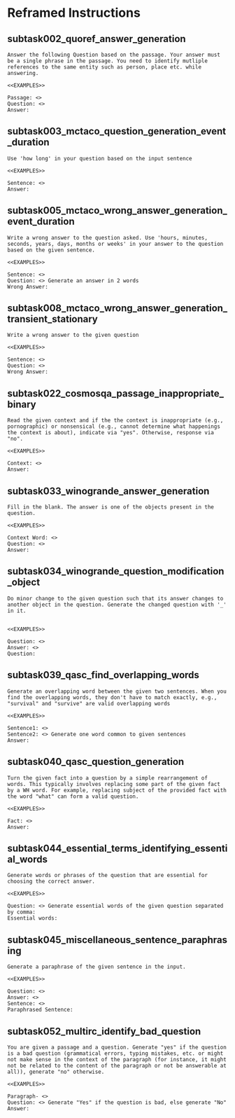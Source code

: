# Reframed Instructions

## subtask002_quoref_answer_generation

```
Answer the following Question based on the passage. Your answer must be a single phrase in the passage. You need to identify mutliple references to the same entity such as person, place etc. while answering.  

<<EXAMPLES>>  

Passage: <>  
Question: <>  
Answer:
```
## subtask003_mctaco_question_generation_event_duration

```
Use 'how long' in your question based on the input sentence  

<<EXAMPLES>>  

Sentence: <>  
Answer:
```

## subtask005_mctaco_wrong_answer_generation_event_duration

```
Write a wrong answer to the question asked. Use 'hours, minutes, seconds, years, days, months or weeks' in your answer to the question based on the given sentence.  

<<EXAMPLES>>  

Sentence: <>  
Question: <> Generate an answer in 2 words  
Wrong Answer:
```

## subtask008_mctaco_wrong_answer_generation_transient_stationary

```
Write a wrong answer to the given question

<<EXAMPLES>>

Sentence: <> 
Question: <> 
Wrong Answer:
```

## subtask022_cosmosqa_passage_inappropriate_binary

```
Read the given context and if the the context is inappropriate (e.g., pornographic) or nonsensical (e.g., cannot determine what happenings the context is about), indicate via "yes". Otherwise, response via "no". 

<<EXAMPLES>>

Context: <> 
Answer:
```

## subtask033_winogrande_answer_generation

```
Fill in the blank. The answer is one of the objects present in the question. 

<<EXAMPLES>>

Context Word: <> 
Question: <> 
Answer:

```

## subtask034_winogrande_question_modification_object

```
Do minor change to the given question such that its answer changes to another object in the question. Generate the changed question with '_' in it.  


<<EXAMPLES>>

Question: <> 
Answer: <> 
Question:
```

## subtask039_qasc_find_overlapping_words

```
Generate an overlapping word between the given two sentences. When you find the overlapping words, they don't have to match exactly, e.g., "survival" and "survive" are valid overlapping words

<<EXAMPLES>>

Sentence1: <> 
Sentence2: <> Generate one word common to given sentences 
Answer:
```

## subtask040_qasc_question_generation

```
Turn the given fact into a question by a simple rearrangement of words. This typically involves replacing some part of the given fact by a WH word. For example, replacing subject of the provided fact with the word "what" can form a valid question.  

<<EXAMPLES>>  

Fact: <> 
Answer:
```

## subtask044_essential_terms_identifying_essential_words

```
Generate words or phrases of the question that are essential for choosing the correct answer. 

<<EXAMPLES>>  

Question: <> Generate essential words of the given question separated by comma: 
Essential words:
```

## subtask045_miscellaneous_sentence_paraphrasing

```
Generate a paraphrase of the given sentence in the input.

<<EXAMPLES>>  

Question: <>
Answer: <>
Sentence: <>
Paraphrased Sentence:
```

## subtask052_multirc_identify_bad_question

```
You are given a passage and a question. Generate "yes" if the question is a bad question (grammatical errors, typing mistakes, etc. or might not make sense in the context of the paragraph (for instance, it might not be related to the content of the paragraph or not be answerable at all)), generate "no" otherwise.  

<<EXAMPLES>>  

Paragraph- <> 
Question: <> Generate "Yes" if the question is bad, else generate "No" 
Answer:
```